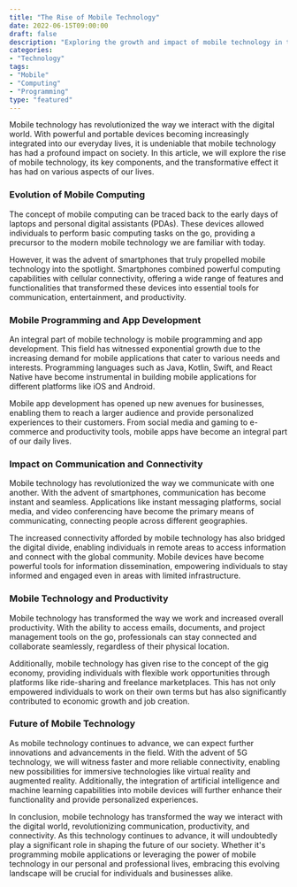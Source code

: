 ```yaml
---
title: "The Rise of Mobile Technology"
date: 2022-06-15T09:00:00
draft: false
description: "Exploring the growth and impact of mobile technology in the modern era."
categories:
- "Technology"
tags:
- "Mobile"
- "Computing"
- "Programming"
type: "featured"
---
```


Mobile technology has revolutionized the way we interact with the digital world. With powerful and portable devices becoming increasingly integrated into our everyday lives, it is undeniable that mobile technology has had a profound impact on society. In this article, we will explore the rise of mobile technology, its key components, and the transformative effect it has had on various aspects of our lives.

### Evolution of Mobile Computing

The concept of mobile computing can be traced back to the early days of laptops and personal digital assistants (PDAs). These devices allowed individuals to perform basic computing tasks on the go, providing a precursor to the modern mobile technology we are familiar with today.

However, it was the advent of smartphones that truly propelled mobile technology into the spotlight. Smartphones combined powerful computing capabilities with cellular connectivity, offering a wide range of features and functionalities that transformed these devices into essential tools for communication, entertainment, and productivity.

### Mobile Programming and App Development

An integral part of mobile technology is mobile programming and app development. This field has witnessed exponential growth due to the increasing demand for mobile applications that cater to various needs and interests. Programming languages such as Java, Kotlin, Swift, and React Native have become instrumental in building mobile applications for different platforms like iOS and Android.

Mobile app development has opened up new avenues for businesses, enabling them to reach a larger audience and provide personalized experiences to their customers. From social media and gaming to e-commerce and productivity tools, mobile apps have become an integral part of our daily lives.

### Impact on Communication and Connectivity

Mobile technology has revolutionized the way we communicate with one another. With the advent of smartphones, communication has become instant and seamless. Applications like instant messaging platforms, social media, and video conferencing have become the primary means of communicating, connecting people across different geographies.

The increased connectivity afforded by mobile technology has also bridged the digital divide, enabling individuals in remote areas to access information and connect with the global community. Mobile devices have become powerful tools for information dissemination, empowering individuals to stay informed and engaged even in areas with limited infrastructure.

### Mobile Technology and Productivity

Mobile technology has transformed the way we work and increased overall productivity. With the ability to access emails, documents, and project management tools on the go, professionals can stay connected and collaborate seamlessly, regardless of their physical location.

Additionally, mobile technology has given rise to the concept of the gig economy, providing individuals with flexible work opportunities through platforms like ride-sharing and freelance marketplaces. This has not only empowered individuals to work on their own terms but has also significantly contributed to economic growth and job creation.

### Future of Mobile Technology

As mobile technology continues to advance, we can expect further innovations and advancements in the field. With the advent of 5G technology, we will witness faster and more reliable connectivity, enabling new possibilities for immersive technologies like virtual reality and augmented reality. Additionally, the integration of artificial intelligence and machine learning capabilities into mobile devices will further enhance their functionality and provide personalized experiences.

In conclusion, mobile technology has transformed the way we interact with the digital world, revolutionizing communication, productivity, and connectivity. As this technology continues to advance, it will undoubtedly play a significant role in shaping the future of our society. Whether it's programming mobile applications or leveraging the power of mobile technology in our personal and professional lives, embracing this evolving landscape will be crucial for individuals and businesses alike.
